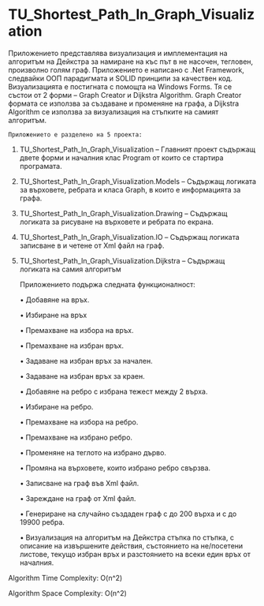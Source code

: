 # TU_Shortest_Path_In_Graph_Visualization

Приложението представлява визуализация и имплементация на алгоритъм на Дейкстра за намиране на къс път в не насочен, тегловен, произволно голям граф. Приложението е написано с .Net Framework, следвайки ООП парадигмата и SOLID принципи за качествен код. Визуализацията е постигната с помощта на Windows Forms. Тя се състои от 2 форми – Graph Creator и Dijkstra Algorithm. Graph Creator формата се използва за създаване и променяне на графа, а Dijkstra Algorithm се използва за визуализация на стъпките на самият алгоритъм.


	Приложението е разделено на 5 проекта:


1.	TU_Shortest_Path_In_Graph_Visualization – Главният проект съдържащ двете форми и началния клас Program от които се стартира програмата. 
2.	TU_Shortest_Path_In_Graph_Visualization.Models – Съдържащ логиката за върховете, ребрата и класа Graph, в които е информацията за графа.
3.	TU_Shortest_Path_In_Graph_Visualization.Drawing – Съдържащ логиката за рисуване на върховете и ребрата по екрана.
4.	TU_Shortest_Path_In_Graph_Visualization.IO – Съдържащ логиката записване в и четене от Xml файл на граф.
5.	TU_Shortest_Path_In_Graph_Visualization.Dijkstra – Съдържащ логиката на самия алгоритъм


	Приложението подържа следната функционалност:
  
  
	• Добавяне на връх.

	• Избиране на връх

	• Премахване на избора на връх.

	• Премахване на избран връх.

	• Задаване на избран връх за начален.

	• Задаване на избран връх за краен.

	• Добавяне на ребро с избрана тежест между 2 върха.

	• Избиране на ребро.

	• Премахване на избора на ребро.

	• Премахване на избрано ребро.

	• Променяне на теглото на избрано дърво.

	• Промяна на върховете, които избрано ребро свързва.

	• Записване на граф във Xml файл.

	• Зареждане на граф от Xml файл.

	• Генериране на случайно създаден граф с до 200 върха и с до 19900 ребра.

	• Визуализация на алгоритъм на Дейкстра стъпка по стъпка, с описание на извършените действия, състоянието на не/посетени листове, текущо избран връх и разстоянието на всеки един връх от началния.


Algorithm Time Complexity: O(n^2)

Algorithm Space Complexity: O(n^2)


